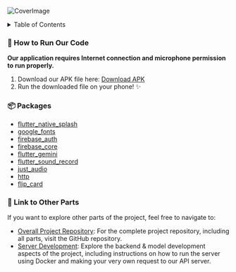 ![CoverImage](https://github.com/e6d1fe/ActEmo-flutter/assets/108079454/7729f371-90a8-4660-9443-0a1997ec5103)

<details>
  <summary>Table of Contents</summary>

- [🚀 How to Run Our Code](#-how-to-run-our-code)
- [📦 Packages](#-packages)
- [🔗 Link to Other Parts](#-link-to-other-parts)

</details>

### 🚀 How to Run Our Code

**Our application requires Internet connection and microphone permission to run properly.**

1. Download our APK file here: [Download APK](https://drive.google.com/file/d/1qZeKIjA29Vo-oGDeImzVjo_Lc4_nuXu6/view?usp=sharing)
2. Run the downloaded file on your phone! ✨

### 📦 Packages

- [flutter_native_splash](https://pub.dev/packages/flutter_native_splash)
- [google_fonts](https://pub.dev/packages/google_fonts)
- [firebase_auth](https://pub.dev/packages/firebase_auth)
- [firebase_core](https://pub.dev/packages/firebase_core)
- [flutter_gemini](https://pub.dev/packages/flutter_gemini)
- [flutter_sound_record](https://pub.dev/packages/flutter_sound_record)
- [just_audio](https://pub.dev/packages/just_audio)
- [http](https://pub.dev/packages/http)
- [flip_card](https://pub.dev/packages/flip_card)

### 🔗 Link to Other Parts

If you want to explore other parts of the project, feel free to navigate to:

- [Overall Project Repository](https://github.com/smmin21/ACTemo-Google-Solution-Challenge-2024): For the complete project repository, including all parts, visit the GitHub repository.
- [Server Development](https://github.com/smmin21/ACTemo-server): Explore the backend & model development aspects of the project, including instructions on how to run the server using Docker and making your very own request to our API server.

